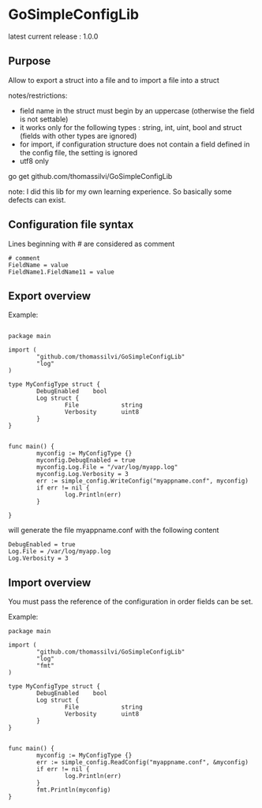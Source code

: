 GoSimpleConfigLib
=================

latest current release : 1.0.0


Purpose
-------

Allow to export a struct into a file and to import a file into a struct

notes/restrictions: 
- field name in the struct must begin by an uppercase (otherwise the field is not settable)
- it works only for the following types : string, int, uint, bool and struct (fields with other types are ignored)
- for import, if configuration structure does not contain a field defined in the config file, the setting is ignored
- utf8 only

go get github.com/thomassilvi/GoSimpleConfigLib

note: I did this lib for my own learning experience. So basically some defects can exist.

Configuration file syntax
-------------------------

Lines beginning with # are considered as comment

```
# comment
FieldName = value
FieldName1.FieldName11 = value

```

Export overview
---------------



Example:

```

package main

import (
        "github.com/thomassilvi/GoSimpleConfigLib"
        "log"
)

type MyConfigType struct {
        DebugEnabled    bool
        Log struct {
                File            string
                Verbosity       uint8
        }
}


func main() {
        myconfig := MyConfigType {}
        myconfig.DebugEnabled = true
        myconfig.Log.File = "/var/log/myapp.log"
        myconfig.Log.Verbosity = 3
        err := simple_config.WriteConfig("myappname.conf", myconfig)
        if err != nil {
                log.Println(err)
        }

}

```

will generate the file myappname.conf with the following content

```
DebugEnabled = true
Log.File = /var/log/myapp.log
Log.Verbosity = 3
```

Import overview
---------------

You must pass the reference of the configuration in order fields can be set.

Example:

```
package main

import (
        "github.com/thomassilvi/GoSimpleConfigLib"
        "log"
        "fmt"
)

type MyConfigType struct {
        DebugEnabled    bool
        Log struct {
                File            string
                Verbosity       uint8
        }
}


func main() {
        myconfig := MyConfigType {}
        err := simple_config.ReadConfig("myappname.conf", &myconfig)
        if err != nil {
                log.Println(err)
        }
        fmt.Println(myconfig)
}

```




